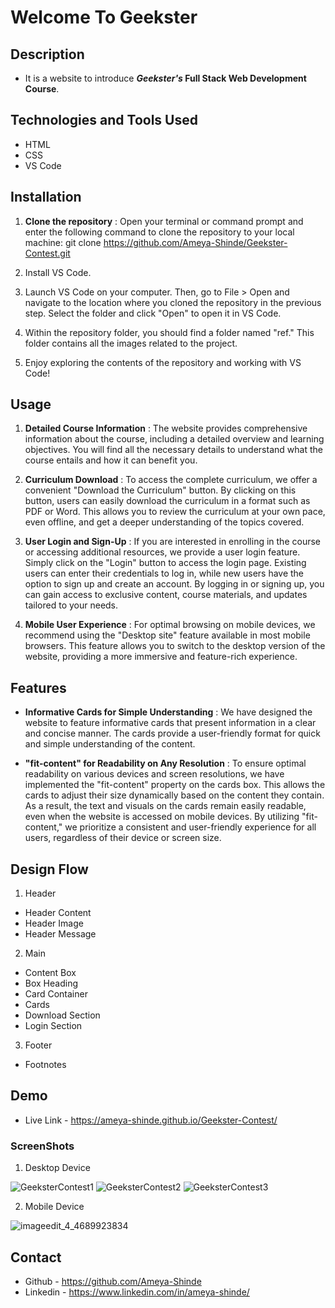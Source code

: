 # Welcome To Geekster

## Description
* It is a website to introduce **_Geekster's_ Full Stack Web Development Course**.

## Technologies and Tools Used
* HTML
* CSS
* VS Code

## Installation
1. **Clone the repository** : Open your terminal or command prompt and enter the following command to clone the repository to your local machine: git clone https://github.com/Ameya-Shinde/Geekster-Contest.git

2. Install VS Code.
3. Launch VS Code on your computer. Then, go to File > Open and navigate to the location where you cloned the repository in the previous step. Select the folder and click "Open" to open it in VS Code.
4. Within the repository folder, you should find a folder named "ref." This folder contains all the images related to the project.
5.  Enjoy exploring the contents of the repository and working with VS Code!

## Usage
1. **Detailed Course Information** : The website provides comprehensive information about the course, including a detailed overview and learning objectives. You will find all the necessary details to understand what the course entails and how it can benefit you.

2. **Curriculum Download** : To access the complete curriculum, we offer a convenient "Download the Curriculum" button. By clicking on this button, users can easily download the curriculum in a format such as PDF or Word. This allows you to review the curriculum at your own pace, even offline, and get a deeper understanding of the topics covered.
3. **User Login and Sign-Up** : If you are interested in enrolling in the course or accessing additional resources, we provide a user login feature. Simply click on the "Login" button to access the login page. Existing users can enter their credentials to log in, while new users have the option to sign up and create an account. By logging in or signing up, you can gain access to exclusive content, course materials, and updates tailored to your needs.
4. **Mobile User Experience** : For optimal browsing on mobile devices, we recommend using the "Desktop site" feature available in most mobile browsers. This feature allows you to switch to the desktop version of the website, providing a more immersive and feature-rich experience.

## Features
* **Informative Cards for Simple Understanding** : We have designed the website to feature informative cards that present information in a clear and concise manner. The cards provide a user-friendly format for quick and simple understanding of the content.

* **"fit-content" for Readability on Any Resolution** : To ensure optimal readability on various devices and screen resolutions, we have implemented the "fit-content" property on the cards box. This allows the cards to adjust their size dynamically based on the content they contain. As a result, the text and visuals on the cards remain easily readable, even when the website is accessed on mobile devices. By utilizing "fit-content," we prioritize a consistent and user-friendly experience for all users, regardless of their device or screen size.

## Design Flow
1. Header

* Header Content
* Header Image
* Header Message

2. Main

* Content Box
* Box Heading
* Card Container
* Cards
* Download Section
* Login Section

3. Footer

* Footnotes

## Demo
* Live Link - https://ameya-shinde.github.io/Geekster-Contest/

### ScreenShots
1. Desktop Device

![GeeksterContest1](https://github.com/Ameya-Shinde/Geekster-Contest/assets/93002372/a5992c63-2b1b-4c05-93fc-3a8a6e11d2c7)
![GeeksterContest2](https://github.com/Ameya-Shinde/Geekster-Contest/assets/93002372/ca3b139d-92f5-45a4-834f-f535d26d5b05)
![GeeksterContest3](https://github.com/Ameya-Shinde/Geekster-Contest/assets/93002372/9294838e-34ad-4507-81aa-548531c82a9d)

2. Mobile Device

![imageedit_4_4689923834](https://github.com/Ameya-Shinde/Geekster-Contest/assets/93002372/f599b897-1ea2-450e-a4f2-965fe82f01af)

## Contact
* Github - https://github.com/Ameya-Shinde
* Linkedin - https://www.linkedin.com/in/ameya-shinde/

